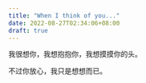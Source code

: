 ```yaml
---
title: "When I think of you..."
date: 2022-08-27T02:34:06+08:00
draft: true
---
```


我很想你，我想抱抱你，我想摸摸你的头。

不过你放心，我只是想想而已。
